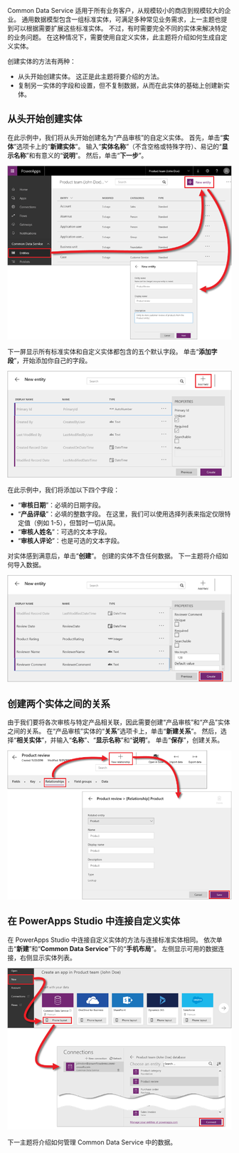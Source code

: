 Common Data Service 适用于所有业务客户，从规模较小的商店到规模较大的企业。 通用数据模型包含一组标准实体，可满足多种常见业务需求，上一主题也提到可以根据需要扩展这些标准实体。 不过，有时需要完全不同的实体来解决特定的业务问题。 在这种情况下，需要使用自定义实体，此主题将介绍如何生成自定义实体。

创建实体的方法有两种：

* 从头开始创建实体。 这正是此主题将要介绍的方法。
* 复制另一实体的字段和设置，但不复制数据，从而在此实体的基础上创建新实体。

## <a name="creating-an-entity-from-scratch"></a>从头开始创建实体
在此示例中，我们将从头开始创建名为“产品审核”的自定义实体。 首先，单击“**实体**”选项卡上的“**新建实体**”。 输入“**实体名称**”（不含空格或特殊字符）、易记的“**显示名称**”和有意义的“**说明**”。 然后，单击“**下一步**”。

![新建实体](./media/learning-common-data-service-custom-entities/new-entity.png)

下一屏显示所有标准实体和自定义实体都包含的五个默认字段。 单击“**添加字段**”，开始添加你自己的字段。

![默认实体字段](./media/learning-common-data-service-custom-entities/default-fields.png)

在此示例中，我们将添加以下四个字段：

* “**审核日期**”：必填的日期字段。
* “**产品评级**”：必填的整数字段。 在这里，我们可以使用选择列表来指定仅限特定值（例如 1-5），但暂时一切从简。
* “**审核人姓名**”：可选的文本字段。
* “**审核人评论**”：也是可选的文本字段。 

对实体感到满意后，单击“**创建**”。 创建的实体不含任何数据。 下一主题将介绍如何导入数据。

![自定义实体字段](./media/learning-common-data-service-custom-entities/custom-fields.png)

## <a name="creating-a-relationship-between-two-entities"></a>创建两个实体之间的关系
由于我们要将各次审核与特定产品相关联，因此需要创建“产品审核”和“产品”实体之间的关系。 在“产品审核”实体的“**关系**”选项卡上，单击“**新建关系**”。 然后，选择“**相关实体**”，并输入“**名称**”、“**显示名称**”和“**说明**”。 单击“**保存**”，创建关系。

![创建实体之间的关系](./media/learning-common-data-service-custom-entities/create-entity-relationship.png)

## <a name="connecting-to-a-custom-entity-in-powerapps-studio"></a>在 PowerApps Studio 中连接自定义实体
在 PowerApps Studio 中连接自定义实体的方法与连接标准实体相同。 依次单击“**新建**”和“**Common Data Service**”下的“**手机布局**”。 左侧显示可用的数据连接，右侧显示实体列表。

![在 PowerApps Studio 中连接实体](./media/learning-common-data-service-custom-entities/connect-to-custom-entity.png)

下一主题将介绍如何管理 Common Data Service 中的数据。

